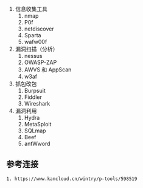 


1. 信息收集工具
    1. nmap
    1. P0f
    1. netdiscover
    1. Sparta
    1. wafw00f
1. 漏洞扫描（分析）
    1. nessus 
    1. OWASP-ZAP
    1. AWVS 和 AppScan
    1. w3af
1. 抓包改包
    1. Burpsuit
    1. Fiddler
    1. Wireshark
1. 漏洞利用
    1. Hydra
    1. MetaSploit
    1. SQLmap
    1. Beef
    1. antWword


## 参考连接
    1. https://www.kancloud.cn/wintry/p-tools/598519
